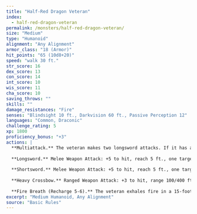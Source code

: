 ```yaml
---
title: "Half-Red Dragon Veteran"
index:
  - half-red-dragon-veteran
permalink: /monsters/half-red-dragon-veteran/
size: "Medium"
type: "Humanoid"
alignment: "Any Alignment"
armor_class: "18 (Armor)"
hit_points: "65 (10d8+20)"
speed: "walk 30 ft."
str_score: 16
dex_score: 13
con_score: 14
int_score: 10
wis_score: 11
cha_score: 10
saving_throws: ""
skills: ""
damage_resistances: "Fire"
senses: "Blindsight 10 ft., Darkvision 60 ft., Passive Perception 12"
languages: "Common, Draconic"
challenge_rating: 5
xp: 1800
proficiency_bonus: "+3"
actions: |
  **Multiattack.** The veteran makes two longsword attacks. If it has a shortsword drawn, it can also make a shortsword attack.
  
  **Longsword.** Melee Weapon Attack: +5 to hit, reach 5 ft., one target. Hit: 7 (1d8 + 3) slashing damage, or 8 (1d10 + 3) slashing damage if used with two hands.
  
  **Shortsword.** Melee Weapon Attack: +5 to hit, reach 5 ft., one target. Hit: 6 (1d6 + 3) piercing damage.
  
  **Heavy Crossbow.** Ranged Weapon Attack: +3 to hit, range 100/400 ft., one target. Hit: 6 (1d10 + 1) piercing damage.
  
  **Fire Breath (Recharge 5-6).** The veteran exhales fire in a 15-foot cone. Each creature in that area must make a DC 15 Dexterity saving throw, taking 24 (7d6) fire damage on a failed save, or half as much damage on a successful one.
excerpt: "Medium Humanoid, Any Alignment"
source: "Basic Rules"
---
```

